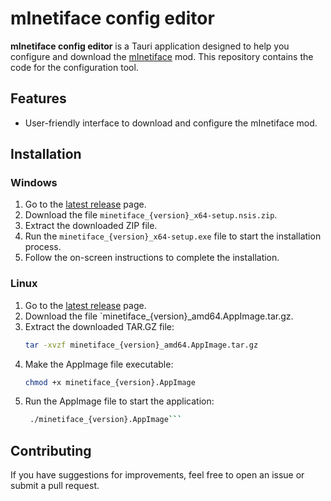 # mInetiface config editor

**mInetiface config editor** is a Tauri application designed to help you configure and download the [mInetiface](https://github.com/Fyustorm/mInetiface) mod. This repository contains the code for the configuration tool.

## Features

- User-friendly interface to download and configure the mInetiface mod.

## Installation

### Windows

1. Go to the [latest release](https://github.com/Fyustorm/mInetiface-config/releases/latest) page.
2. Download the file `minetiface_{version}_x64-setup.nsis.zip`.
3. Extract the downloaded ZIP file.
4. Run the `minetiface_{version}_x64-setup.exe` file to start the installation process.
5. Follow the on-screen instructions to complete the installation.

### Linux

1. Go to the [latest release](https://github.com/Fyustorm/mInetiface-config/releases/latest) page.
2. Download the file `minetiface_{version}_amd64.AppImage.tar.gz.
3. Extract the downloaded TAR.GZ file:
    ```bash
    tar -xvzf minetiface_{version}_amd64.AppImage.tar.gz
5. Make the AppImage file executable:
   ```bash
   chmod +x minetiface_{version}.AppImage
6. Run the AppImage file to start the application:
   ```bash
    ./minetiface_{version}.AppImage```

## Contributing
If you have suggestions for improvements, feel free to open an issue or submit a pull request.
